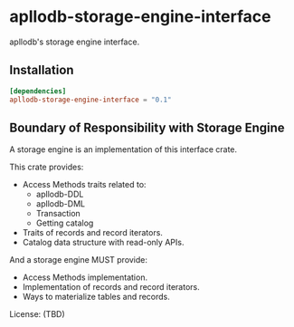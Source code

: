 # apllodb-storage-engine-interface

apllodb's storage engine interface.

## Installation

```toml
[dependencies]
apllodb-storage-engine-interface = "0.1"
```

## Boundary of Responsibility with Storage Engine

A storage engine is an implementation of this interface crate.

This crate provides:

- Access Methods traits related to:
  - apllodb-DDL
  - apllodb-DML
  - Transaction
  - Getting catalog
- Traits of records and record iterators.
- Catalog data structure with read-only APIs.

And a storage engine MUST provide:

- Access Methods implementation.
- Implementation of records and record iterators.
- Ways to materialize tables and records.

License: (TBD)
